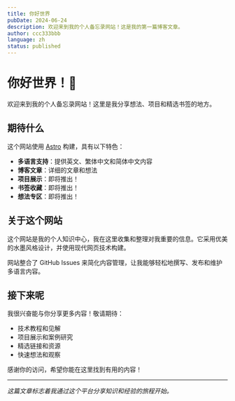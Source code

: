 ```yaml
---
title: 你好世界
pubDate: 2024-06-24
description: 欢迎来到我的个人备忘录网站！这是我的第一篇博客文章。
author: ccc333bbb
language: zh
status: published
---
```


# 你好世界！👋

欢迎来到我的个人备忘录网站！这里是我分享想法、项目和精选书签的地方。

## 期待什么

这个网站使用 [Astro](https://astro.build/) 构建，具有以下特色：

- **多语言支持**：提供英文、繁体中文和简体中文内容
- **博客文章**：详细的文章和想法
- **项目展示**：即将推出！
- **书签收藏**：即将推出！
- **想法专区**：即将推出！

## 关于这个网站

这个网站是我的个人知识中心，我在这里收集和整理对我重要的信息。它采用优美的水墨风格设计，并使用现代网页技术构建。

网站整合了 GitHub Issues 来简化内容管理，让我能够轻松地撰写、发布和维护多语言内容。

## 接下来呢

我很兴奋能与你分享更多内容！敬请期待：

- 技术教程和见解
- 项目展示和案例研究
- 精选链接和资源
- 快速想法和观察

感谢你的访问，希望你能在这里找到有用的内容！

---

*这篇文章标志着我通过这个平台分享知识和经验的旅程开始。*
